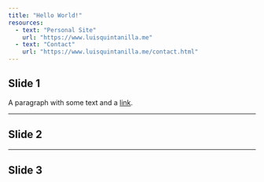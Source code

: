 ```yaml
---
title: "Hello World!"
resources: 
  - text: "Personal Site"
    url: "https://www.luisquintanilla.me"
  - text: "Contact"
    url: "https://www.luisquintanilla.me/contact.html"
---
```


## Slide 1

A paragraph with some text and a [link](https://luisquintanilla.me).

---

## Slide 2

---

## Slide 3
